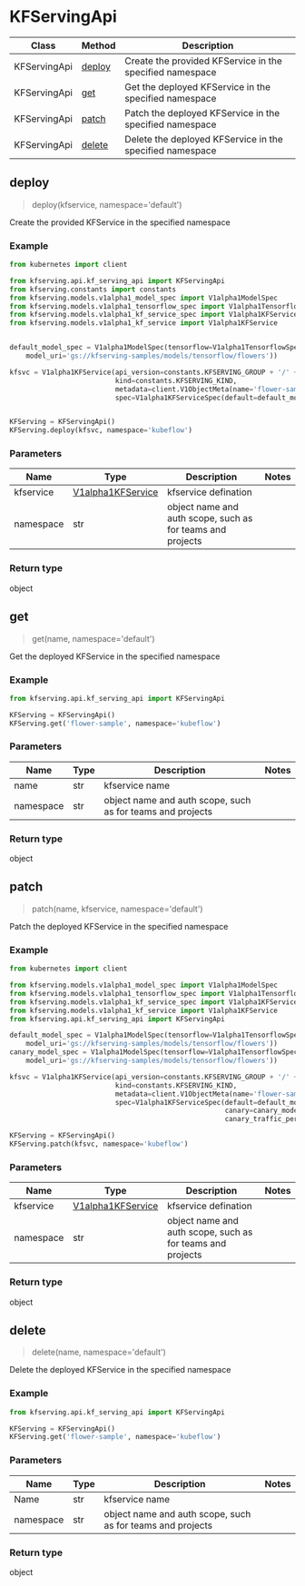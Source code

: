 # KFServingApi

Class | Method |  Description
------------ | ------------- | -------------
KFServingApi | [deploy](#deploy) | Create the provided KFService in the specified namespace|
KFServingApi | [get](#get)    | Get the deployed KFService in the specified namespace|
KFServingApi | [patch](#patch)  | Patch the deployed KFService in the specified namespace |
KFServingApi | [delete](#delete) | Delete the deployed KFService in the specified namespace |

## deploy
> deploy(kfservice, namespace='default')

Create the provided KFService in the specified namespace

### Example

```python
from kubernetes import client

from kfserving.api.kf_serving_api import KFServingApi
from kfserving.constants import constants
from kfserving.models.v1alpha1_model_spec import V1alpha1ModelSpec
from kfserving.models.v1alpha1_tensorflow_spec import V1alpha1TensorflowSpec
from kfserving.models.v1alpha1_kf_service_spec import V1alpha1KFServiceSpec
from kfserving.models.v1alpha1_kf_service import V1alpha1KFService


default_model_spec = V1alpha1ModelSpec(tensorflow=V1alpha1TensorflowSpec(
    model_uri='gs://kfserving-samples/models/tensorflow/flowers'))

kfsvc = V1alpha1KFService(api_version=constants.KFSERVING_GROUP + '/' + constants.KFSERVING_VERSION,
                          kind=constants.KFSERVING_KIND,
                          metadata=client.V1ObjectMeta(name='flower-sample'),
                          spec=V1alpha1KFServiceSpec(default=default_model_spec))


KFServing = KFServingApi()
KFServing.deploy(kfsvc, namespace='kubeflow')
```

### Parameters
Name | Type |  Description | Notes
------------ | ------------- | ------------- | -------------
kfservice  | [V1alpha1KFService](docs/V1alpha1KFService.md) | kfservice defination| |
namespace | str | object name and auth scope, such as for teams and projects | |

### Return type
object

## get
> get(name, namespace='default')

Get the deployed KFService in the specified namespace

### Example

```python
from kfserving.api.kf_serving_api import KFServingApi

KFServing = KFServingApi()
KFServing.get('flower-sample', namespace='kubeflow')
```

### Parameters
Name | Type |  Description | Notes
------------ | ------------- | ------------- | -------------
name  | str | kfservice name| |
namespace | str | object name and auth scope, such as for teams and projects | |

### Return type
object


## patch
> patch(name, kfservice, namespace='default')

Patch the deployed KFService in the specified namespace

### Example

```python
from kubernetes import client

from kfserving.models.v1alpha1_model_spec import V1alpha1ModelSpec
from kfserving.models.v1alpha1_tensorflow_spec import V1alpha1TensorflowSpec
from kfserving.models.v1alpha1_kf_service_spec import V1alpha1KFServiceSpec
from kfserving.models.v1alpha1_kf_service import V1alpha1KFService
from kfserving.api.kf_serving_api import KFServingApi

default_model_spec = V1alpha1ModelSpec(tensorflow=V1alpha1TensorflowSpec(
    model_uri='gs://kfserving-samples/models/tensorflow/flowers'))
canary_model_spec = V1alpha1ModelSpec(tensorflow=V1alpha1TensorflowSpec(
    model_uri='gs://kfserving-samples/models/tensorflow/flowers'))

kfsvc = V1alpha1KFService(api_version=constants.KFSERVING_GROUP + '/' + constants.KFSERVING_VERSION,
                          kind=constants.KFSERVING_KIND,
                          metadata=client.V1ObjectMeta(name='flower-sample'),
                          spec=V1alpha1KFServiceSpec(default=default_model_spec,
                                                     canary=canary_model_spec,
                                                     canary_traffic_percent=10))

KFServing = KFServingApi()
KFServing.patch(kfsvc, namespace='kubeflow')
```

### Parameters
Name | Type |  Description | Notes
------------ | ------------- | ------------- | -------------
kfservice  | [V1alpha1KFService](docs/V1alpha1KFService.md) | kfservice defination| |
namespace | str | object name and auth scope, such as for teams and projects | |

### Return type
object


## delete
> delete(name, namespace='default')

Delete the deployed KFService in the specified namespace

### Example

```python
from kfserving.api.kf_serving_api import KFServingApi

KFServing = KFServingApi()
KFServing.get('flower-sample', namespace='kubeflow')
```

### Parameters
Name | Type |  Description | Notes
------------ | ------------- | ------------- | -------------
Name  | str | kfservice name| |
namespace | str | object name and auth scope, such as for teams and projects | |

### Return type
object
